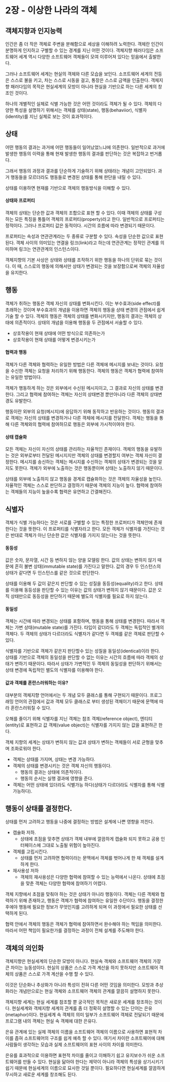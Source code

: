# 2장 - 이상한 나라의 객체

## 객체지향과 인지능력 
인간은 좀 더 작은 객체로 주변을 분해함으로 세상을 이해하려 노력한다. 객체란 인간이 분명하게 인지하고 구별할 수 있는 경계를 지닌 어떤 것이다.
객체지향 패러다임은 소프트웨어 세계 역시 다양한 소프트웨어 객체들이 모여 이루어져 있다는 믿음에서 출발한다.

그러나 소프트웨어 세계는 현실의 객체와 다른 모습을 보인다. 소프트웨어 세계의 전등은 스스로 불을 키고, 차는 스스로 시동을 걸고, 통장은 스스로 금액을 인출한다.
객체지향 패러다임의 목적은 현실세계의 모방이 아니라 현실을 기반으로 하는 다른 세계의 창조인 것이다.

하나의 개별적인 실체로 식별 가능한 것은 어떤 것이라도 객체가 될 수 있다. 
객체의 다양한 특성을 설명하기 위해서는 객체를 상태(state), 행동(behaviior), 식별자(identity)를 지닌 실체로 보는 것이 효과적이다.

## 상태
어떤 행동의 결과는 과거에 어떤 행동들이 일어났었느냐에 의존한다. 일반적으로 과거에 발생한 행동의 이력을 통해 현재 발생한 행동의 결과를 판단하는 것은 복잡하고 번거롭다. 

그래서 행동의 과정과 결과를 단순하게 기술하기 위해 상태라는 개념이 고안되었다. 과거 행동들을 모르더라도 행동들로 변경된 상태를 통해 판단을 내릴 수 있다. 

상태를 이용하면 현재를 기반으로 객체의 행동방식을 이해할 수 있다.

#### 상태와 프로퍼티
객체의 상태는 단순한 값과 객체의 조합으로 표현 할 수 있다. 이때 객체의 상태를 구성하는 모든 특징을 통틀어 객체의 프로퍼티(property)라고 한다. 
일반적으로 프로퍼티는 정적이다. 그러나 프로퍼티 값은 동적이다. 시간의 흐름에 따라 변경되기 때문이다. 

프로퍼티는 속성과 연관관계라는 두 종류로 구분할 수 있다. 속성을 단순한 값으로 표현된다. 객체 사이의 의미있는 연결을 링크(link)라고 하는데 연관관계는 정적인 관계를 의미하며 링크는 연관관계의 인스턴스이다.

객체지향의 기본 사상은 상태와 상태를 조작하기 위한 행동을 하나의 단위로 묶는 것이다. 이 때, 스스로의 행동에 의해서만 상태가 변경되는 것을 보장함으로써 객체의 자율성을 유지한다.

## 행동
객체가 취하는 행동은 객체 자신의 상태를 변화시킨다. 이는 부수효과(side effect)를 초래하는 것이며 부수효과의 개념을 이용하면 객체의 행동을 상태 변경의 관점에서 쉽게 기술 할 수 있다.
객체의 행동은 객체의 상태를 변화시키지만, 행동의 결과는 객체의 상태에 의존적이다. 상태의 개념을 이용해 행동을 두 관점에서 서술할 수 있다.

* 상호작용이 현재 상태에 어떤 방식으로 의존하는가
* 상호작용이 현재 상태를 어떻게 변경시키는가

#### 협력과 행동
객체가 다른 객체와 협력하는 유일한 방법은 다른 객체에 메시지를 보내는 것이다. 요청을 수신한 객체는 요청을 처리하기 위해 행동한다.
객체의 행동은 객체가 협력에 참여하는 유일한 방법이다. 

객체가 행동하게 하는 것은 외부에서 수신된 메시지이고, 그 결과로 자신의 상태를 변경한다.
그리고 협력에 참여하는 객체는 자신의 상태변경 뿐만아니라 다른 객체의 상태변경도 유발한다.

행동이란 외부의 요청(메시지)에 응답하기 위해 동작하고 반응하는 것이다. 행동의 결과로 객체는 자신의 상태를 변경하거나 다른 객체에 메시지를 전달한다. 객체는 행동을 통해 다른 객체와의 협력에 참여하므로 행동은 외부에 가시적이여야 한다.

#### 상태 캡슐화
모든 객체는 자신이 자신의 상태를 관리하는 자율적인 존재이다. 객체의 행동을 유발하는 것은 외부로부터 전달된 메시지지만 객체의 상태를 변경할지 여부는 객체 자신이 결정한다.
메시지를 송신하는 객체는 메시지를 수신하는 객체의 상태가 변경되는 것을 알지도 못한다. 객체가 외부에 노출하는 것은 행동뿐이며 상태는 노출하지 않기 때문이다. 

상태를 외부에 노출하지 않고 행동을 경계로 캡슐화하는 것은 객체의 자율성을 높인다. 자율적인 객체는 스스로 판단하고 결정하기 때문에 객체의 지능이 높다. 협력에 참여하는 객체들의 지능이 높을수록 협력은 유연하고 간결해진다.


## 식별자
객체가 식별 가능하다는 것은 서로를 구별할 수 있는 특정한 프로퍼티가 객체안에 존재한다는 것을 뜻한다. 이 프로퍼티를 식별자라고 한다. 
모든 객체가 식별자를 가진다는 것은 반대로 객체가 아닌 단순한 값은 식별자를 가지지 않는다는 것을 뜻한다. 

#### 동등성
값은 숫자, 문자열, 시간 등 변하지 않는 양을 모델링 한다. 값의 상태는 변하지 않기 때문에 흔히 불변 상태(immutable state)를 가진다고 말한다.
값의 경우 두 인스턴스의 상태가 같다면 두 인스턴스를 같은 것으로 판단한다. 

상태를 이용해 두 값이 같은지 판단할 수 있는 성질을 동등성(equality)라고 한다.
상태를 이용해 동등성을 판단할 수 있는 이유는 값의 상태가 변하지 않기 때문이다. 값은 오직 상태만으로 동등성을 판단하기 때문에 별도의 식별자를 필요로 하지 않는다.

#### 동일성
객체는 시간에 따라 변경되는 상태를 포함하며, 행동을 통해 상태를 변경한다. 따라서 객체는 가변 상태(mutable state)를 가진다. 타입이 같더라도 두 객체는 독립적인 별개의 객체다.
두 객체의 상태가 다르더라도 식별자가 같다면 두 객체를 같은 객체로 판단할 수 있다. 

식별자를 기반으로 객체가 같은지 판단할수 있는 성질을 동일성(identical)이라 한다.
상태를 기반으로 객체의 동일성을 판단할 수 없는 이유는 시간의 흐름에 따라 객체의 상태가 변하기 때문이다. 따라서 상태가 가변적인 두 객체의 동일성을 판단하기 위해서는 상태 변경에 독립적인 별도의 식별자를 이용해야 한다.

#### 값과 객체를 혼란스러워하는 이유?
대부분의 객체지향 언어에서는 두 개념 모두 클래스를 통해 구현되기 때문이다. 프로그래밍 언어의 관점에서 값과 객체 모두 클래스로 부터 생성된 객체이기 때문에 문맥에 따라 혼란스러워질 수 있다.

오해를 줄이기 위해 식별자를 지닌 객체는 참조 객체(reference object), 엔티티(entity)로 표현하고 값 객체(value object)는 식별자를 가지지 않는 값을 표현하곤 한다.

객체 지향의 세계는 상태가 변하지 않는 값과 상태가 변하는 객체들이 서로 균형을 맞추며 조화로워야 한다.

* 객체는 상태를 가지며, 상태는 변경 가능하다.
* 객체의 상태를 변경시키는 것은 객체 자신의 행동이다.
  * 행동의 결과는 상태에 의존적이다.
  * 행동의 순서는 실행 결과에 영향을 준다.
* 객체는 어떤 상태에 있더라도 식별가능 하다(상태가 다르더라도 식별자를 통해 식별 가능하다).

## 행동이 상태를 결정한다.
상태를 먼저 고려하고 행동을 나중에 결정하는 방법은 설계에 나쁜 영향을 끼친다.
* 캡슐화 저하.
  * 상태에 초점을 맞추면 상태가 객체 내부에 깔끔하게 캡슐화 되지 못하고 공용 인터페이스에 그대로 노출될 위험이 높아진다.
* 객체를 고립시킨다.
  * 상태를 먼저 고려하면 협력이라는 문맥에서 객체를 벗어나게 한 채 객체를 설계하게 한다.
* 재사용성 저하
  * 객체의 재사용성은 다양한 협력에 참여할 수 있는 능력에서 나온다. 상태에 초점을 맞춘 객체는 다양한 협력에 참여하기 어렵다.

객체 지향에서 초점을 맞춰야 하는 것은 상태가 아니라 행동이다. 객체는 다른 객체와 협력하기 위해 존재하고, 행동은 객체가 협력에 참여하는 유일한 수단이다.
행동을 결정한 후에야 행동에 필요한 정보가 무엇인지를 고려하게 되며 이 과정에서 필요한 상태를 선택하게 된다.

협력 안에서 객체의 행동은 객체가 협력에 참여하면서 완수해야 하는 책임을 의미한다. 따라서 어떤 책임이 필요한가를 결정하는 과정이 전체 설계를 주도해야 한다.

## 객체의 의인화
객체지향은 현실세계의 단순한 모방이 아니다. 현실속 객체와 소프트웨어 객체의 가장 큰 차이는 능동성이다. 현실의 상품은 스스로 가격 계산을 하지 못하지만 소프트웨어 객체의 상품은 스스로 가격 계산을 수행 할 수 있다.

이것은 단순화나 추상화가 아니라 특성이 전혀 다른 어떤 것임을 의미한다. 모방과 추상화라는 개념만으로는 현실 객체와 소프트웨어 객체의 관계를 깔끔히 설명하지 못한다.

객체지향 세계는 현실 세계를 참조할 뿐 궁극적인 목적은 새로운 세계를 창조하는 것이다. 현실세계와 객체지향 세계의 관계를 좀 더 정확히 설명할 수 있는 단어는 은유(metaphor)이다. 
현실세계 속 객체의 의미 일부가 소프트웨어 객체로 전달되기 때문에 프로그램 내의 객체는 현실 속 객체에 대한 은유다.

은유 관계에 있는 실제 객체의 이름을 소프트웨어 객체의 이름으로 사용하면 표현적 차이를 좁혀 소프트웨어의 구조를 쉽게 예측 할 수 있다.
여기서 차이란 소프트웨어에 대해 사람들이 생각하는 모습과 실제 소프트웨어의 표현 사이의 차이를 의미한다. 

은유를 효과적으로 이용하면 표현적 차이를 줄이고 이해하기 쉽고 유지보수가 쉬운 소프트웨어를 만들 수 있다.
현실을 닮아야 한다는 제약이 아니라 객체의 특성을 상기시키기 쉽기 때문에 현실세계의 이름으로 묘사한 것일 뿐이다. 필요하다면 현실세계를 깔끔하게 무시하고 새로운 세계를 창조해도 된다.
